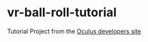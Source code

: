 # vr-ball-roll-tutorial
Tutorial Project from the [Oculus developers site](https://developer.oculus.com/documentation/unity/latest/concepts/unity-tutorial/)
